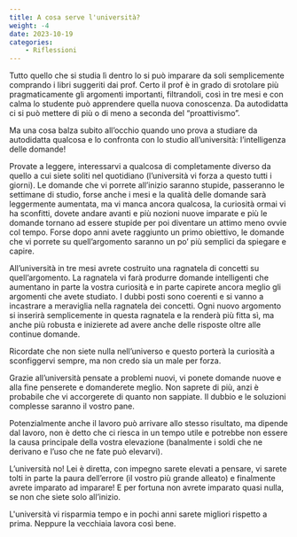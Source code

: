 ```yaml
---
title: A cosa serve l'università?
weight: -4
date: 2023-10-19
categories: 
    - Riflessioni
---
```


Tutto quello che si studia lì dentro lo si può imparare da soli semplicemente comprando i libri suggeriti dai prof. Certo il prof è in grado di srotolare più pragmaticamente gli argomenti importanti, filtrandoli, così in tre mesi e con calma lo studente può apprendere quella nuova conoscenza. Da autodidatta ci si può mettere di più o di meno a seconda del “proattivismo”.

Ma una cosa balza subito all’occhio quando uno prova a studiare da autodidatta qualcosa e lo confronta con lo studio all’università: l’intelligenza delle domande!

Provate a leggere, interessarvi a qualcosa di completamente diverso da quello a cui siete soliti nel quotidiano (l’università vi forza a questo tutti i giorni). Le domande che vi porrete all’inizio saranno stupide, passeranno le settimane di studio, forse anche i mesi e la qualità delle domande sarà leggermente aumentata, ma vi manca ancora qualcosa, la curiosità ormai vi ha sconfitti, dovete andare avanti e più nozioni nuove imparate e più le domande tornano ad essere stupide per poi diventare un attimo meno ovvie col tempo. Forse dopo anni avete raggiunto un primo obiettivo, le domande che vi porrete su quell’argomento saranno un po’ più semplici da spiegare e capire.

All’università in tre mesi avrete costruito una ragnatela di concetti su quell’argomento. La ragnatela vi farà produrre domande intelligenti che aumentano in parte la vostra curiosità e in parte capirete ancora meglio gli argomenti che avete studiato. I dubbi posti sono coerenti e si vanno a incastrare a meraviglia nella ragnatela dei concetti.
Ogni nuovo argomento si inserirà semplicemente in questa ragnatela e la renderà più fitta sì, ma anche più robusta e inizierete ad avere anche delle risposte oltre alle continue domande. 

Ricordate che non siete nulla nell’universo e questo porterà la curiosità a sconfiggervi sempre, ma non credo sia un male per forza.

Grazie all’università pensate a problemi nuovi, vi ponete domande nuove e alla fine penserete e domanderete meglio. Non saprete di più, anzi è probabile che vi accorgerete di quanto non sappiate. Il dubbio e le soluzioni complesse saranno il vostro pane.

Potenzialmente anche il lavoro può arrivare allo stesso risultato, ma dipende dal lavoro, non è detto che ci riesca in un tempo utile e potrebbe non essere la causa principale della vostra elevazione (banalmente i soldi che ne derivano e l’uso che ne fate può elevarvi).

L’università no! Lei è diretta, con impegno sarete elevati a pensare, vi sarete tolti in parte la paura dell’errore (il vostro più grande alleato) e finalmente avrete imparato ad imparare! E per fortuna non avrete imparato quasi nulla, se non che siete solo all’inizio.

L'università vi risparmia tempo e in pochi anni sarete migliori rispetto a prima. Neppure la vecchiaia lavora così bene.